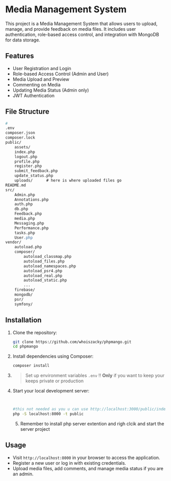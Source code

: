 # Media Management System

This project is a Media Management System that allows users to upload, manage, and provide feedback on media files. It includes user authentication, role-based access control, and integration with MongoDB for data storage.

## Features

- User Registration and Login
- Role-based Access Control (Admin and User)
- Media Upload and Preview
- Commenting on Media
- Updating Media Status (Admin only)
- JWT Authentication

## File Structure

```apache
#
.env
composer.json
composer.lock
public/
    assets/
    index.php
    logout.php
    profile.php
    register.php
    submit_feedback.php
    update_status.php
    uploads/      # here is where uploaded files go
README.md
src/
    Admin.php
    Annotations.php
    auth.php
    db.php
    Feedback.php
    media.php
    Messaging.php
    Performance.php
    tasks.php
    User.php
vendor/
    autoload.php
    composer/
        autoload_classmap.php
        autoload_files.php
        autoload_namespaces.php
        autoload_psr4.php
        autoload_real.php
        autoload_static.php
        ...
    firebase/
    mongodb/
    psr/
    symfony/
```

## Installation

1. Clone the repository:

   ```sh
   git clone https://github.com/whoiszacky/phpmango.git
   cd phpmango
   ```
2. Install dependencies using Composer:

   ```sh
   composer install
   ```
3. > Set up environment variables `.env` !! **Only** if you want to keep your keeps private or production
   >
4. Start your local development server:

   ```sh


   #this not needed as you u can use http://localhost:3000/public/index.php
   php -S localhost:8000 -t public
   ```

   5. Remember to install php server extention and righ clcik and start the server project

## Usage

- Visit `http://localhost:8000` in your browser to access the application.
- Register a new user or log in with existing credentials.
- Upload media files, add comments, and manage media status if you are an admin.
